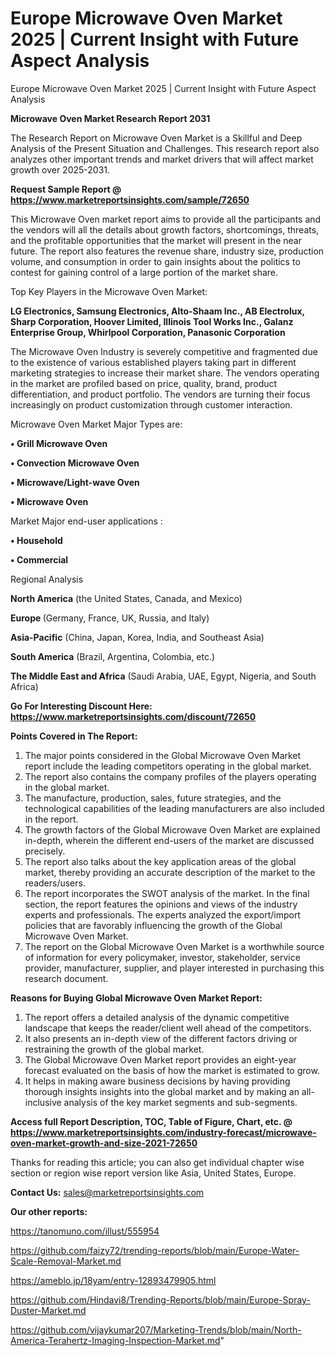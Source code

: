 # Europe Microwave Oven Market 2025 | Current Insight with Future Aspect Analysis
Europe Microwave Oven Market 2025 | Current Insight with Future Aspect Analysis

<strong>Microwave Oven Market Research Report 2031</strong>

The Research Report on Microwave Oven Market is a Skillful and Deep Analysis of the Present Situation and Challenges. This research report also analyzes other important trends and market drivers that will affect market growth over 2025-2031.

<strong>Request Sample Report @ <a href=https://www.marketreportsinsights.com/sample/72650>https://www.marketreportsinsights.com/sample/72650</a></strong>

This Microwave Oven market report aims to provide all the participants and the vendors will all the details about growth factors, shortcomings, threats, and the profitable opportunities that the market will present in the near future. The report also features the revenue share, industry size, production volume, and consumption in order to gain insights about the politics to contest for gaining control of a large portion of the market share.

Top Key Players in the Microwave Oven Market:

<strong>LG Electronics, Samsung Electronics, Alto-Shaam Inc., AB Electrolux, Sharp Corporation, Hoover Limited, Illinois Tool Works Inc., Galanz Enterprise Group, Whirlpool Corporation, Panasonic Corporation</strong>

The Microwave Oven Industry is severely competitive and fragmented due to the existence of various established players taking part in different marketing strategies to increase their market share. The vendors operating in the market are profiled based on price, quality, brand, product differentiation, and product portfolio. The vendors are turning their focus increasingly on product customization through customer interaction.

Microwave Oven Market Major Types are:

<strong>• Grill Microwave Oven

• Convection Microwave Oven

• Microwave/Light-wave Oven

• Microwave Oven</strong>

Market Major end-user applications :

<strong>• Household

• Commercial</strong>

Regional Analysis

</u><strong><b>North America</b></strong> (the United States, Canada, and Mexico)

<strong><b>Europe </b></strong>(Germany, France, UK, Russia, and Italy)

<strong><b>Asia-Pacific</b></strong> (China, Japan, Korea, India, and Southeast Asia)

<strong><b>South America</b></strong> (Brazil, Argentina, Colombia, etc.)

<strong><b>The Middle East and Africa</b></strong> (Saudi Arabia, UAE, Egypt, Nigeria, and South Africa)

<strong>Go For Interesting Discount Here: <a href=https://www.marketreportsinsights.com/discount/72650>https://www.marketreportsinsights.com/discount/72650</a></strong>

<strong>Points Covered in The Report:</strong>
<ol>
  <li>The major points considered in the Global Microwave Oven Market report include the leading competitors operating in the global market.</li>
  <li>The report also contains the company profiles of the players operating in the global market.</li>
  <li>The manufacture, production, sales, future strategies, and the technological capabilities of the leading manufacturers are also included in the report.</li>
  <li>The growth factors of the Global Microwave Oven Market are explained in-depth, wherein the different end-users of the market are discussed precisely.</li>
  <li>The report also talks about the key application areas of the global market, thereby providing an accurate description of the market to the readers/users.</li>
  <li>The report incorporates the SWOT analysis of the market. In the final section, the report features the opinions and views of the industry experts and professionals. The experts analyzed the export/import policies that are favorably influencing the growth of the Global Microwave Oven Market.</li>
  <li>The report on the Global Microwave Oven Market is a worthwhile source of information for every policymaker, investor, stakeholder, service provider, manufacturer, supplier, and player interested in purchasing this research document.</li>
</ol>
<strong>Reasons for Buying Global Microwave Oven Market Report:</strong>

<ol>
  <li>The report offers a detailed analysis of the dynamic competitive landscape that keeps the reader/client well ahead of the competitors.</li>
  <li>It also presents an in-depth view of the different factors driving or restraining the growth of the global market.</li>
  <li>The Global Microwave Oven Market report provides an eight-year forecast evaluated on the basis of how the market is estimated to grow.</li>
  <li>It helps in making aware business decisions by having providing thorough insights insights into the global market and by making an all-inclusive analysis of the key market segments and sub-segments.</li>
</ol>
<strong>Access full Report Description, TOC, Table of Figure, Chart, etc. @ <a href=https://www.marketreportsinsights.com/industry-forecast/microwave-oven-market-growth-and-size-2021-72650>https://www.marketreportsinsights.com/industry-forecast/microwave-oven-market-growth-and-size-2021-72650</a></strong>


Thanks for reading this article; you can also get individual chapter wise section or region wise report version like Asia, United States, Europe.

<strong>Contact Us:</strong>
sales@marketreportsinsights.com

<strong>Our other reports:</strong>

<a href=https://tanomuno.com/illust/555954>https://tanomuno.com/illust/555954</a>

<a href=https://github.com/faizy72/trending-reports/blob/main/Europe-Water-Scale-Removal-Market.md>https://github.com/faizy72/trending-reports/blob/main/Europe-Water-Scale-Removal-Market.md</a>

<a href=https://ameblo.jp/18yam/entry-12893479905.html>https://ameblo.jp/18yam/entry-12893479905.html</a>

<a href=https://github.com/Hindavi8/Trending-Reports/blob/main/Europe-Spray-Duster-Market.md>https://github.com/Hindavi8/Trending-Reports/blob/main/Europe-Spray-Duster-Market.md</a>

<a href=https://github.com/vijaykumar207/Marketing-Trends/blob/main/North-America-Terahertz-Imaging-Inspection-Market.md>https://github.com/vijaykumar207/Marketing-Trends/blob/main/North-America-Terahertz-Imaging-Inspection-Market.md</a>"
